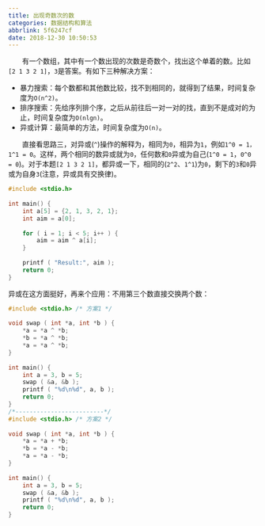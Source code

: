 ```yaml
---
title: 出现奇数次的数
categories: 数据结构和算法
abbrlink: 5f6247cf
date: 2018-12-30 10:50:53
---
```

&emsp;&emsp;有一个数组，其中有一个数出现的次数是奇数个，找出这个单着的数。比如`[2 1 3 2 1]`，`3`是答案。有如下三种解决方案：

- 暴力搜索：每个数都和其他数比较，找不到相同的，就得到了结果，时间复杂度为`O(n^2)`。
- 排序搜索：先给序列排个序，之后从前往后一对一对的找，直到不是成对的为止，时间复杂度为`O(nlgn)`。
- 异或计算：最简单的方法，时间复杂度为`O(n)`。

&emsp;&emsp;直接看思路三，对异或(`^`)操作的解释为，相同为`0`，相异为`1`，例如`1^0 = 1，1^1 = 0`。这样，两个相同的数异或就为`0`，任何数和`0`异或为自己(`1^0 = 1`，`0^0 = 0`)。对于本题`[2 1 3 2 1]`，都异或一下，相同的(`2^2`、`1^1`)为`0`，剩下的`3`和`0`异或为自身`3`(注意，异或具有交换律)。

``` c
#include <stdio.h>
​
int main() {
    int a[5] = {2, 1, 3, 2, 1};
    int aim = a[0];
​
    for ( i = 1; i < 5; i++ ) {
        aim = aim ^ a[i];
    }
​
    printf ( "Result:", aim );
    return 0;
}
```

异或在这方面挺好，再来个应用：不用第三个数直接交换两个数：

``` c
#include <stdio.h> /* 方案1 */
​
void swap ( int *a, int *b ) {
    *a = *a ^ *b;
    *b = *a ^ *b;
    *a = *a ^ *b;
}
​
int main() {
    int a = 3, b = 5;
    swap ( &a, &b );
    printf ( "%d\n%d", a, b );
    return 0;
}
/*-------------------------*/
#include <stdio.h> /* 方案2 */
​
void swap ( int *a, int *b ) {
    *a = *a + *b;
    *b = *a - *b;
    *a = *a - *b;
}
​
int main() {
    int a = 3, b = 5;
    swap ( &a, &b );
    printf ( "%d\n%d", a, b );
    return 0;
}
```